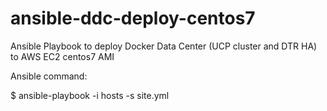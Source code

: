 # ansible-ddc-deploy-centos7
Ansible Playbook to deploy Docker Data Center (UCP cluster and DTR HA) to AWS EC2 centos7 AMI

Ansible command:

   $ ansible-playbook -i hosts -s site.yml
